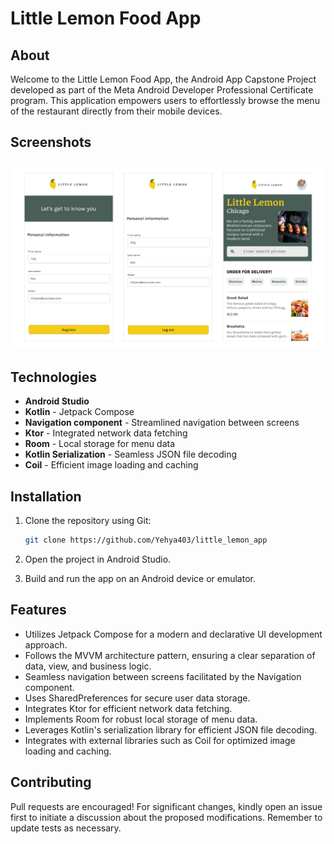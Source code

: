 # Little Lemon Food App

## About

Welcome to the Little Lemon Food App, the Android App Capstone Project developed as part of the Meta Android Developer Professional Certificate program. This application empowers users to effortlessly browse the menu of the restaurant directly from their mobile devices.

## Screenshots

![Example Image](https://github.com/Yehya403/little_lemon_app/blob/main/screens/Little-Lemon-App-all-screens.png)

## Technologies

- **Android Studio**
- **Kotlin** - Jetpack Compose
- **Navigation component** - Streamlined navigation between screens
- **Ktor** - Integrated network data fetching
- **Room** - Local storage for menu data
- **Kotlin Serialization** - Seamless JSON file decoding
- **Coil** - Efficient image loading and caching

## Installation

1. Clone the repository using Git:
   ```bash
   git clone https://github.com/Yehya403/little_lemon_app
   ```

2. Open the project in Android Studio.

3. Build and run the app on an Android device or emulator.

## Features

- Utilizes Jetpack Compose for a modern and declarative UI development approach.
- Follows the MVVM architecture pattern, ensuring a clear separation of data, view, and business logic.
- Seamless navigation between screens facilitated by the Navigation component.
- Uses SharedPreferences for secure user data storage.
- Integrates Ktor for efficient network data fetching.
- Implements Room for robust local storage of menu data.
- Leverages Kotlin's serialization library for efficient JSON file decoding.
- Integrates with external libraries such as Coil for optimized image loading and caching.

## Contributing

Pull requests are encouraged! For significant changes, kindly open an issue first to initiate a discussion about the proposed modifications. Remember to update tests as necessary.
